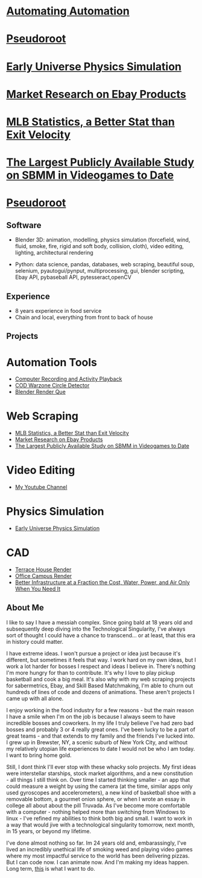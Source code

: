 # [Automating Automation](https://github.com/kelmensonj/Computer-Recording-and-Activity-Playback)

# [Pseudoroot](https://github.com/kelmensonj/Pseudoroot)

# [Early Universe Physics Simulation](https://github.com/kelmensonj/Newtownian-Physics-Engine)

# [Market Research on Ebay Products](https://github.com/kelmensonj/UPC-s-and-the-Ebay-API-for-a-Million-Dollar-Heist)

# [MLB Statistics, a Better Stat than Exit Velocity](https://github.com/kelmensonj/Pybaseball-Pandas-and-Python-for-DIY-Sabermetrics/blob/master/pybaseballPandasPython)

# [The Largest Publicly Available Study on SBMM in Videogames to Date](https://github.com/kelmensonj/Warzone-SBMM-APP-Much-Improved)

# [Pseudoroot](https://github.com/kelmensonj/Pseudoroot)

## **Software**
* Blender 3D: animation, modelling, physics simulation (forcefield, wind, fluid, smoke, fire, rigid and soft body, collision, cloth), video editing, lighting, architectural rendering

* Python: data science, pandas, databases, web scraping, beautiful soup, selenium, pyautogui/pynput, multiprocessing, gui, blender scripting, Ebay API, pybaseball API, pytesseract,openCV

## **Experience**

* 8 years experience in food service
* Chain and local, everything from front to back of house

## **Projects** ##

# **Automation Tools**
* [Computer Recording and Activity Playback](https://github.com/kelmensonj/Computer-Recording-and-Activity-Playback)
* [COD Warzone Circle Detector](https://github.com/kelmensonj/OCR-Pyautogui-Detect-Storm-Movement-COD-Warzone-TTS)
* [Blender Render Que](https://github.com/kelmensonj/Blender-Render-Que)

# **Web Scraping**
* [MLB Statistics, a Better Stat than Exit Velocity](https://github.com/kelmensonj/Pybaseball-Pandas-and-Python-for-DIY-Sabermetrics/blob/master/pybaseballPandasPython)
* [Market Research on Ebay Products](https://github.com/kelmensonj/UPC-s-and-the-Ebay-API-for-a-Million-Dollar-Heist)
* [The Largest Publicly Available Study on SBMM in Videogames to Date](https://github.com/kelmensonj/COD-Warzone-SBMM-study-using-Python-BS4-Selenium-Pandas)

# **Video Editing**
* [My Youtube Channel](https://www.youtube.com/channel/UC01Ew2iYxMxFOytlZQqhOEg)

# **Physics Simulation**
* [Early Universe Physics Simulation](https://github.com/kelmensonj/Newtownian-Physics-Engine)

# **CAD**
* [Terrace House Render](https://www.youtube.com/watch?v=5Hg9Z5nokfI)
* [Office Campus Render](https://www.youtube.com/watch?v=prYgmhuJHvs)
* [Better Infrastructure at a Fraction the Cost, Water, Power, and Air Only When You Need It](https://www.youtube.com/watch?v=1rEbn-nI0RM)

## About Me

I like to say I have a messiah complex. Since going bald at 18 years old and subsequently deep diving into the Technological Singularity, I've always sort of thought I could have a chance to transcend... or at least, that this era in history could matter.  

I have extreme ideas. I won't pursue a project or idea just because it's different, but sometimes it feels that way. I work hard on my own ideas, but I work a lot harder for bosses I respect and ideas I believe in. There's nothing I'm more hungry for than to contribute. It's why I love to play pickup basketball and cook a big meal. It's also why with my web scraping projects for sabermetrics, Ebay, and Skill Based Matchmaking, I'm able to churn out hundreds of lines of code and dozens of animations. These aren't projects I came up with all alone.

I enjoy working in the food industry for a few reasons - but the main reason I have a smile when I'm on the job is because I always seem to have incredible bosses and coworkers. In my life I truly believe I've had zero bad bosses and probably 3 or 4 really great ones. I've been lucky to be a part of great teams - and that extends to my family and the friends I've lucked into. I grew up in Brewster, NY, a scenic suburb of New York City, and without my relatively utopian life experiences to date I would not be who I am today. I want to bring home gold.

Still, I dont think I'll ever stop with these whacky solo projects. My first ideas were interstellar starships, stock market algorithms, and a new constitution - all things I still think on. Over time I started thinking smaller - an app that could measure a weight by using the camera (at the time, similar apps only used gyroscopes and accelerometers), a new kind of basketball shoe with a removable bottom, a gourmet onion sphere, or when I wrote an essay in college all about about the pill Truvada. As I've become more comfortable with a computer - nothing helped more than switching from Windows to linux - I've refined my abilities to think both big and small. I want to work in a way that would jive with a technological singularity tomorrow, next month, in 15 years, or beyond my lifetime. 

I've done almost nothing so far. Im 24 years old and, embarassingly, I've lived an incredibly unethical life of smoking weed and playing video games where my most impactful service to the world has been delivering pizzas. But I can code now. I can animate now. And I'm making my ideas happen. Long term, [this](https://www.youtube.com/watch?v=Kr8X6mzJpxw) is what I want to do. 
